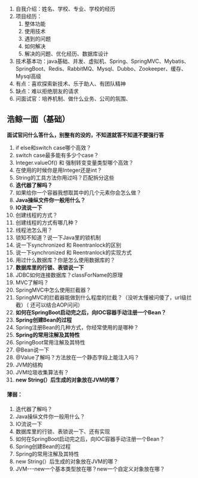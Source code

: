 

1. 自我介绍：姓名、学校、专业、学校的经历
2. 项目经历：
   1. 整体功能
   2. 使用技术
   3. 遇到的问题
   4. 如何解决
   5. 解决的问题、优化经历、数据库设计
3. 技术基本功：java基础、并发、虚拟机、Spring、SpringMVC、Mybatis、SpringBoot、Redis、RabbitMQ、Mysql、Dubbo、Zookeeper、缓存、Mysql高级
4. 有点：喜欢探索新技术、乐于助人、有团队精神
5. 缺点：难以拒绝朋友的请求
6. 问面试官：培养机制、做什么业务、公司的氛围、



## 浩鲸一面（基础）

**面试官问什么答什么，别整有的没的，不知道就答不知道不要强行答**

1. if else和switch case哪个高效？
2. switch case最多能有多少个case？
3. Integer.valueOf() 和 强制转变变量类型哪个高效？
4. 在使用的时候你是用Integer还是int？
5. String的工具方法你用过吗？匹配拆分这些
6. **迭代器了解吗？**
7. 如果给你一个容器我想取其中的几个元素你会怎么做？
8. **Java操纵文件你一般用什么？**
9. **IO流说一下**
10. 创建线程的方式？
11. 创建线程的方式有哪几种？
12. 线程池怎么用？
13. 锁知不知道？说一下Java里的锁机制
14. 说一下synchronized 和 Reentranlock的区别
15. 说一下synchronized 和 Reentranlock的实现方式
16. 用过什么数据库？你是怎么使用数据库的？
17. **数据库里的行锁、表锁说一下**
18. JDBC如何连接数据库？classForName的原理
19. MVC了解吗？
20. SpringMVC中怎么使用拦截器？
21. SpringMVC的拦截器能做到什么程度的拦截？（没听太懂被问傻了，url级拦截）（ 还可以结合AOP问问）
22. **如何在SpringBoot启动完之后，向IOC容器手动注册一个Bean？**
23. **Spring创建Bean的过程**
24. Spring注册Bean的几种方式，你经常使用的是哪种？
25. **Spring的常用注解及其特性**
26. SpringBoot常用注解及其特性
27. @Bean说一下
28. @Value了解吗？方法放在一个静态字段上能注入吗？
29. JVM的结构
30. JVM垃圾收集算法有？
31. **new String(）后生成的对象放在JVM的哪？**

#### 薄弱：

1. 迭代器了解吗？
2. Java操纵文件你一般用什么？
3. IO流说一下
4. 数据库里的行锁、表锁说一下、还有实现
5. 如何在SpringBoot启动完之后，向IOC容器手动注册一个Bean？
6. Spring创建Bean的过程
7. Spring的常用注解及其特性
8. new String(）后生成的对象放在JVM的哪？
9. JVM---new一个基本类型放在哪？new一个自定义对象放在哪？

